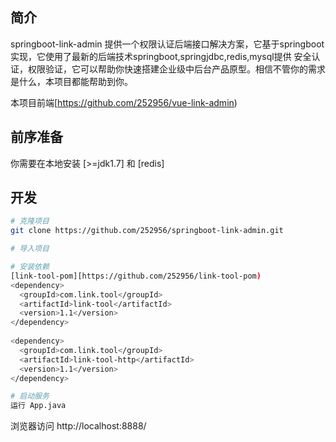 


## 简介
springboot-link-admin 提供一个权限认证后端接口解决方案，它基于springboot实现，它使用了最新的后端技术springboot,springjdbc,redis,mysql提供 安全认证，权限验证，它可以帮助你快速搭建企业级中后台产品原型。相信不管你的需求是什么，本项目都能帮助到你。

本项目前端[https://github.com/252956/vue-link-admin) 


## 前序准备

你需要在本地安装 [>=jdk1.7] 和 [redis]



## 开发

```bash
# 克隆项目
git clone https://github.com/252956/springboot-link-admin.git

# 导入项目

# 安装依赖
[link-tool-pom][https://github.com/252956/link-tool-pom)
<dependency>
  <groupId>com.link.tool</groupId>
  <artifactId>link-tool</artifactId>
  <version>1.1</version>
</dependency>
		
<dependency>
  <groupId>com.link.tool</groupId>
  <artifactId>link-tool-http</artifactId>
  <version>1.1</version>
</dependency>

# 启动服务
运行 App.java
```

浏览器访问 http://localhost:8888/






